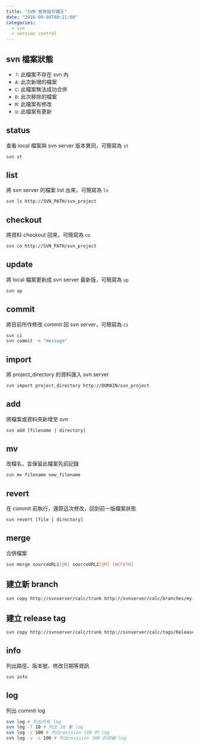 ```yaml
---
title: "SVN 常用指令備忘"
date: "2016-09-08T09:21:00"
categories:
  - svn
  - version control
---
```


## svn 檔案狀態

- `?`: 此檔案不存在 svn 內
- `A`: 此次新增的檔案
- `C`: 此檔案無法成功合併
- `D`: 此次移除的檔案
- `M`: 此檔案有修改
- `U`: 此檔案有更新

## status

查看 local 檔案與 svn server 版本異同，可簡寫為 `st`

```sh
svn st
```

## list

將 svn server 的檔案 list 出來，可簡寫為 `ls`

```sh
svn ls http://SVN_PATH/svn_project
```

## checkout

將資料 checkout 回來，可簡寫為 `co`

```sh
svn co http://SVN_PATH/svn_project
```

## update

將 local 檔案更新成 svn server 最新版，可簡寫為 `up`

```sh
svn up
```

## commit

將目前所作修改 commit 回 svn server，可簡寫為 `ci`

```sh
svn ci
svn commit -m "message"
```

## import 

將 project_directory 的資料匯入 svn server

```sh
svn import project_directory http://DOMAIN/svn_project
```

## add

將檔案或資料夾新增至 svn

```sh
svn add [filename | directory]
```

## mv

改檔名，並保留此檔案先前記錄

```sh
svn mv filename new_filename
```

## revert

在 commit 前執行，還原這次修改，回到前一版檔案狀態

```sh
svn revert [file | directory]
```

## merge

合併檔案

```sh
svn merge sourceURL1[@N] sourceURL2[@M] [WCPATH]
```

## 建立新 branch

```sh
svn copy http://svnserver/calc/trunk http://svnserver/calc/branches/my-clac-branch -m "create a branch"
```

## 建立 release tag

```sh
svn copy http://svnserver/calc/trunk http://svnserver/calc/tags/Release-1.0.0 -m "create Release tag for Release 1.0.0"
```

## info

列出路徑、版本號、修改日期等資訊

```sh
svn info
```

## log

列出 commit log

```sh
svn log # 列出所有 log
svn log -l 10 # 列出 10 筆 log
svn log -c 100 # 列出revision 100 的 log
svn log -v -c 100 # 列出revision 100 的詳細 log
```

